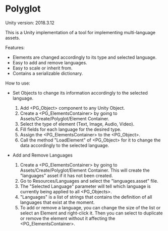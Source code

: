 # Polyglot

Unity version: 2018.3.12

This is a Unity implementation of a tool for implementing multi-language assets.

Features:
   - Elements are changed accordingly to its type and selected language.
   - Easy to add and remove languages.
   - Easy to scale or inherit from.
   - Contains a serializable dictionary.

How to use:
 
* Set Objects to change its information accordingly to the selected language.

    1. Add <PG_Object> component to any Unity Object.
    2. Create a <PG_ElementsContainer> by going to Assets/Create/Polyglot/Element Container.
    3. Select the type of element (Text, Image, Audio, Video).
    4. Fill fields for each language for the desired type.
    5. Assign the <PG_ElementsContainer> to the <PG_Object>.
    6. Call the method "LoadElement" of <PG_Object> for it to change the data accordingly to the selected language.

* Add and Remove Languages

    1. Create a <PG_ElementsContainer> by going to Assets/Create/Polyglot/Element Container. This will create the "languages" asset if it has not been created.
    2. Go to Resources/Languages and select the "languages.asset" file.
    3. The "Selected Language" parameter will tell which language is currently being applied to all <PG_Objects>. 
    4. "Languages" is a list of strings that contains the definition of all languages that exist at the moment.
    5. To add or remove a language, you can change the size of the list or select an Element and right-click it. Then you can select to duplicate or remove the element without it affecting the <PG_ElementsContainer>.





